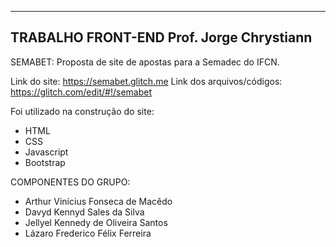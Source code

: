 -----------------------
TRABALHO FRONT-END
Prof. Jorge Chrystiann
-----------------------

SEMABET: Proposta de site de apostas para a Semadec do IFCN. 

Link do site: https://semabet.glitch.me
Link dos arquivos/códigos: https://glitch.com/edit/#!/semabet


Foi utilizado na construção do site:
- HTML
- CSS
- Javascript
- Bootstrap


COMPONENTES DO GRUPO:
* Arthur Vinícius Fonseca de Macêdo
* Davyd Kennyd Sales da Silva
* Jellyel Kennedy de Oliveira Santos
* Lázaro Frederico Félix Ferreira
